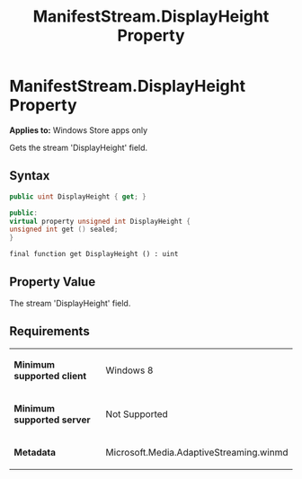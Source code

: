 ﻿---
title: ManifestStream.DisplayHeight Property
TOCTitle: DisplayHeight Property
ms:assetid: fa63dd00-0ff4-4ee3-81c0-a48a9c340213
ms:mtpsurl: https://msdn.microsoft.com/en-us/library/JJ822874(v=VS.90)
ms:contentKeyID: 50079628
ms.date: 11/19/2012
mtps_version: v=VS.90
dev_langs:
- csharp
- c++
- jscript
---

# ManifestStream.DisplayHeight Property

**Applies to:** Windows Store apps only

Gets the stream 'DisplayHeight' field.

## Syntax

``` csharp
public uint DisplayHeight { get; }
```

``` c++
public:
virtual property unsigned int DisplayHeight {
unsigned int get () sealed;
}
```

``` jscript
final function get DisplayHeight () : uint
```

## Property Value

The stream 'DisplayHeight' field.

## Requirements

<table>
<colgroup>
<col style="width: 50%" />
<col style="width: 50%" />
</colgroup>
<tbody>
<tr class="odd">
<td><p><strong>Minimum supported client</strong></p></td>
<td><p>Windows 8</p></td>
</tr>
<tr class="even">
<td><p><strong>Minimum supported server</strong></p></td>
<td><p>Not Supported</p></td>
</tr>
<tr class="odd">
<td><p><strong>Metadata</strong></p></td>
<td><p>Microsoft.Media.AdaptiveStreaming.winmd</p></td>
</tr>
</tbody>
</table>

